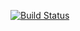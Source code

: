 [![Build Status](https://api.travis-ci.com/davidlee500/final-node.svg?branch=master)](https://travis-ci.org/davidlee500/final-node)

